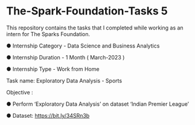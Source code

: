 # The-Spark-Foundation-Tasks 5
This repository contains the tasks that I completed while working as an intern for The Sparks Foundation.

● Internship Category - Data Science and Business Analytics

● Internship Duration - 1 Month ( March-2023 )

● Internship Type - Work from Home

Task name: Exploratory Data Analysis - Sports

Objective :

●  Perform ‘Exploratory Data Analysis’ on dataset ‘Indian Premier League’

● Dataset: https://bit.ly/34SRn3b
